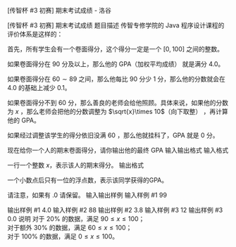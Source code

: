 



[传智杯 #3 初赛] 期末考试成绩 - 洛谷














[传智杯 #3 初赛] 期末考试成绩
题目描述
传智专修学院的 Java 程序设计课程的评价体系是这样的：

首先，所有学生会有一个卷面得分，这个得分一定是一个 $[0,100]$ 之间的整数。

如果卷面得分在 $90$ 分及以上，那么他的 GPA（加权平均成绩） 就是满分 $4.0$。

如果卷面得分在 $60 \sim 89$ 之间，那么他每比 $90$ 分少 $1$ 分，那么他的分数就会在 $4.0$ 的基础上减少 $0.1$。

如果卷面得分不到 $60$ 分，那么善良的老师会给他照顾。具体来说，如果他的分数为 $x$ ，那么老师会把他的分数调整为 $\sqrt{x}\times 10$（向下取整） ，再计算他的 GPA。

如果经过调整该学生的得分依旧没满 $60$ ，那么他就挂科了，GPA 就是 $0$ 分。

现在给你一个人的期末卷面得分，请你输出他的最终 GPA
输入输出格式
输入格式

一行一个整数 $x$，表示该人的期末得分。
输出格式

一个小数点后只有一位的浮点数，表示该同学获得的GPA。

请注意，如果有 $.0$ 请保留。
输入输出样例
输入样例 #1
99

输出样例 #1
4.0
输入样例 #2
88
输出样例 #2
3.8
输入样例 #3
12
输出样例 #3
0.0
说明
对于 $20\%$ 的数据，满足 $90 \leq x \leq 100$；  
对于额外 $30\%$ 的数据，满足 $60 \leq x \leq 100$；  
对于 $100\%$ 的数据，满足 $0 \leq x \leq 100$。






